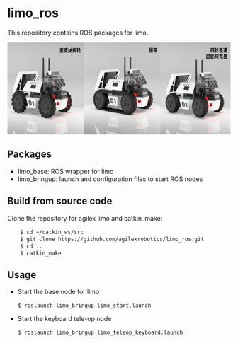 # limo_ros
This repository contains ROS packages for limo. 

<img src="limo_bringup/img/limo.jpg" width="640" height="208" /> 

## Packages
 
 
* limo_base: ROS wrapper for limo
* limo_bringup: launch and configuration files to start ROS nodes


## Build from source code
Clone the repository for agilex limo and catkin_make:
```
    $ cd ~/catkin_ws/src
    $ git clone https://github.com/agilexrobotics/limo_ros.git
    $ cd ..
    $ catkin_make
```


## Usage

* Start the base node for limo

    ```
    $ roslaunch limo_bringup limo_start.launch
    ```


* Start the keyboard tele-op node

    ```
    $ roslaunch limo_bringup limo_teleop_keyboard.launch
    ```
